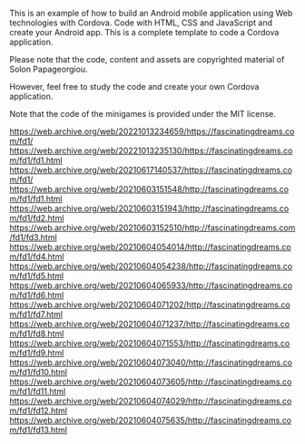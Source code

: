 ﻿This is an example of how to build an Android mobile application using Web technologies with Cordova.
Code with HTML, CSS and JavaScript and create your Android app. This is a complete template to code a Cordova application.

Please note that the code, content and assets are copyrighted material of Solon Papageorgiou.

However, feel free to study the code and create your own Cordova application.

Note that the code of the minigames is provided under the MIT license.

https://web.archive.org/web/20221013234659/https://fascinatingdreams.com/fd1/
https://web.archive.org/web/20221013235130/https://fascinatingdreams.com/fd1/fd1.html
https://web.archive.org/web/20210617140537/https://fascinatingdreams.com/fd1/
https://web.archive.org/web/20210603151548/http://fascinatingdreams.com/fd1/fd1.html
https://web.archive.org/web/20210603151943/http://fascinatingdreams.com/fd1/fd2.html
https://web.archive.org/web/20210603152510/http://fascinatingdreams.com/fd1/fd3.html
https://web.archive.org/web/20210604054014/http://fascinatingdreams.com/fd1/fd4.html
https://web.archive.org/web/20210604054238/http://fascinatingdreams.com/fd1/fd5.html
https://web.archive.org/web/20210604065933/http://fascinatingdreams.com/fd1/fd6.html
https://web.archive.org/web/20210604071202/http://fascinatingdreams.com/fd1/fd7.html
https://web.archive.org/web/20210604071237/http://fascinatingdreams.com/fd1/fd8.html
https://web.archive.org/web/20210604071553/http://fascinatingdreams.com/fd1/fd9.html
https://web.archive.org/web/20210604073040/http://fascinatingdreams.com/fd1/fd10.html
https://web.archive.org/web/20210604073605/http://fascinatingdreams.com/fd1/fd11.html
https://web.archive.org/web/20210604074029/http://fascinatingdreams.com/fd1/fd12.html
https://web.archive.org/web/20210604075635/http://fascinatingdreams.com/fd1/fd13.html